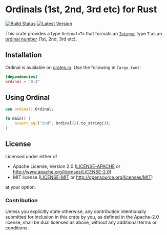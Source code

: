 Ordinals (1st, 2nd, 3rd etc) for Rust
=====================================

[![Build Status](https://api.travis-ci.org/dtolnay/ordinal.svg?branch=master)](https://travis-ci.org/dtolnay/ordinal)
[![Latest Version](https://img.shields.io/crates/v/ordinal.svg)](https://crates.io/crates/ordinal)

This crate provides a type `Ordinal<T>` that formats an [`Integer`] type `T` as
an [ordinal number] (1st, 2nd, 3rd etc).

[`Integer`]: https://docs.rs/num-integer/0.1/num_integer/trait.Integer.html
[ordinal number]: https://en.wikipedia.org/wiki/Ordinal_number_%28linguistics%29

## Installation

Ordinal is available on [crates.io](https://crates.io/crates/ordinal). Use the
following in `Cargo.toml`:

```toml
[dependencies]
ordinal = "0.2"
```

## Using Ordinal

```rust
use ordinal::Ordinal;

fn main() {
    assert_eq!("2nd", Ordinal(2).to_string());
}
```

## License

Licensed under either of

 * Apache License, Version 2.0 ([LICENSE-APACHE](LICENSE-APACHE) or http://www.apache.org/licenses/LICENSE-2.0)
 * MIT license ([LICENSE-MIT](LICENSE-MIT) or http://opensource.org/licenses/MIT)

at your option.

### Contribution

Unless you explicitly state otherwise, any contribution intentionally submitted
for inclusion in this crate by you, as defined in the Apache-2.0 license, shall
be dual licensed as above, without any additional terms or conditions.
